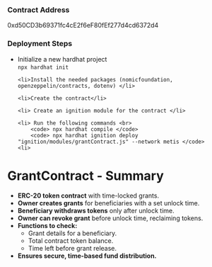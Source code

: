 <h3> Contract Address </h3>
0xd50CD3b69371fc4cE2f6eF80fEf277d4cd6372d4

<h3> Deployment Steps </h3>
<ul>
	<li>Initialize a new hardhat project <br>
		<code>npx hardhat init</code>
	</li>

	<li>Install the needed packages (nomicfoundation, openzeppelin/contracts, dotenv) </li>

	<li>Create the contract</li>
	
	<li> Create an ignition module for the contract </li>

	<li> Run the following commands <br> 
		<code> npx hardhat compile </code>
		<code> npx hardhat ignition deploy "ignition/modules/grantContract.js" --network metis </code>
	<li> 
	
</ul>

# **GrantContract - Summary**

- **ERC-20 token contract** with time-locked grants.  
- **Owner creates grants** for beneficiaries with a set unlock time.  
- **Beneficiary withdraws tokens** only after unlock time.  
- **Owner can revoke grant** before unlock time, reclaiming tokens.  
- **Functions to check:**  
  - Grant details for a beneficiary.  
  - Total contract token balance.  
  - Time left before grant release.  
- **Ensures secure, time-based fund distribution.**  

